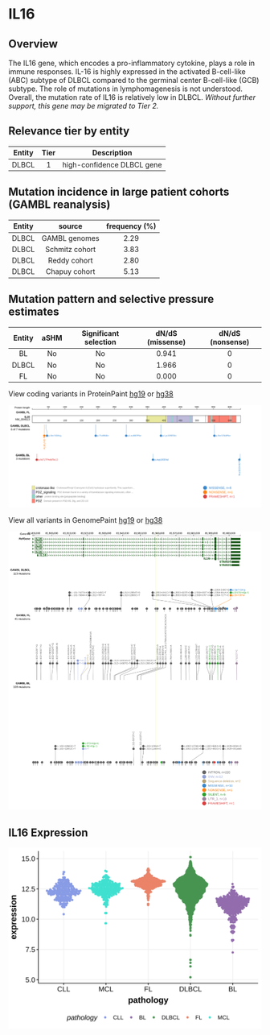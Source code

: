# IL16
## Overview
The IL16 gene, which encodes a pro-inflammatory cytokine, plays a role in immune responses. IL-16 is highly expressed in the activated B-cell-like (ABC) subtype of DLBCL compared to the germinal center B-cell-like (GCB) subtype. The role of mutations in lymphomagenesis is not understood. Overall, the mutation rate of IL16 is relatively low in DLBCL. *Without further support, this gene may be migrated to Tier 2.* 

## Relevance tier by entity

|Entity|Tier|Description               |
|:------:|:----:|--------------------------|
|DLBCL |1   |high-confidence DLBCL gene|

## Mutation incidence in large patient cohorts (GAMBL reanalysis)

|Entity|source        |frequency (%)|
|:------:|:--------------:|:-------------:|
|DLBCL |GAMBL genomes |2.29         |
|DLBCL |Schmitz cohort|3.83         |
|DLBCL |Reddy cohort  |2.80         |
|DLBCL |Chapuy cohort |5.13         |

## Mutation pattern and selective pressure estimates

|Entity|aSHM|Significant selection|dN/dS (missense)|dN/dS (nonsense)|
|:------:|:----:|:---------------------:|:----------------:|:----------------:|
|BL    |No  |No                   |0.941           |0               |
|DLBCL |No  |No                   |1.966           |0               |
|FL    |No  |No                   |0.000           |0               |



View coding variants in ProteinPaint [hg19](https://morinlab.github.io/LLMPP/GAMBL/IL16_protein.html)  or [hg38](https://morinlab.github.io/LLMPP/GAMBL/IL16_protein_hg38.html)

![image](images/proteinpaint/IL16_NM_004513.svg)

View all variants in GenomePaint [hg19](https://morinlab.github.io/LLMPP/GAMBL/IL16.html)  or [hg38](https://morinlab.github.io/LLMPP/GAMBL/IL16_hg38.html)

![image](images/proteinpaint/IL16.svg)

## IL16 Expression
![image](images/gene_expression/IL16_by_pathology.svg)

<!-- FLAGGED FOR TIER 2 -->


